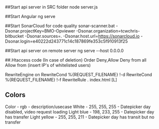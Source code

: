 ##Start api server in SRC folder
node server.js

##Start Angular
ng serve

##Start SonarCloud for code quality
sonar-scanner.bat -Dsonar.projectKey=BMO-Opviewer -Dsonar.organization=tcwchris-bitbucket -Dsonar.sources=. -Dsonar.host.url=https://sonarcloud.io -Dsonar.login=e40222d243771c14c187869fe353c5f910913f25

##Start api server on remote server
ng serve --host 0.0.0.0

##.Htaccess code (In case of deletion)
Order Deny,Allow
Deny from all
Allow from (insert IP's of whitelisted users)

RewriteEngine on
RewriteCond %{REQUEST_FILENAME} !-d
RewriteCond %{REQUEST_FILENAME} !-f
RewriteRule . index.html [L]

## Colors
Color - rgb - description/usecase
White - 255, 255, 255 - Datepicker day disabled, video request loading
Light blue  - 198, 233, 255 - Datepicker day has transfer
Light yellow  - 255, 255, 211 - Datepicker day has transit but no transfer
